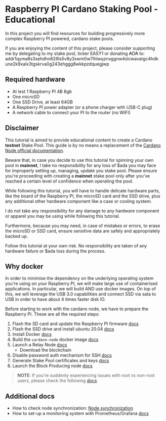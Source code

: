 # Raspberry PI Cardano Staking Pool - Educational

In this project you will find resources for building progressively more complex Raspberry PI powered,
cardano stake pools.

If you are enjoying the content of this project, please consider supporting me by delegating to my stake pool, ticker EASY1 or
donating ₳D₳ to: addr1qyma8s3sehdhn626ls5v8y3xwm0w7lhlwqznxggnw4slcwavatgc4hdkune2k9xalx3tgskrva0g243ehggg8wkkpzdquegjwp

## Required hardware

* At lest 1 Raspberry PI 4B 8gb
* One microSD
* One SSD Drive, at least 64GB
* A Raspberry PI power adapter (or a phone charger with USB-C plug)
* A network cable to connect your PI to the router (no WIFI)

## Disclaimer

This tutorial is aimed to provide educational content to create a Cardano **testnet** Stake Pool. This guide is
by no means a replacement of the [Cardano Node official documentation](https://docs.cardano.org/projects/cardano-node/en/latest/#). 

Beware that, in case you decide to use this tutorial for spinning your own pool in **mainnet**, I take no 
responsibility for any loss of $ada you may face for improperly setting up, managing, update you stake pool.
Please ensure you're proceeding with creating a **mainnet** stake pool only after you've reached a certain level
of confidence when operating the pool.

While following this tutorial, you will have to handle delicate hardware parts, like the board of the Raspberry PI,
the microSD card and the SSD drive, plus any additional other hardware component like a case or cooling system.

I do not take any responsibility for any damage to any hardware component or apparel you may be using while following
this tutorial.

Furthermore, because you may need, in case of mistakes or errors, to erase the microSD or SSD card, ensure sensitive
data are safely and appropriately backed up.

Follow this tutorial at your own risk. No responsibility are taken of any hardware failure or $ada loss during the process.

## Why docker

In order to minimise the dependency on the underlying operating system you're using on your Raspberry PI, we will
make large use of containerised applications. In particular, we will build AND use docker images.
On top of this, we will leverage the USB 3.0 capabilities and connect SSD via sata to USB in order to have about 4 times 
faster disk IO.

Before starting to work with the cardano node, we have to prepare the Raspberry PI. These are all the required steps:

1. Flash the SD card and update the Raspberry PI firmware [docs](/MICRO_SD.md)
2. Flash the SSD drive and install ubuntu 20.04 [docs](/SSD.md)
3. Install Docker [docs](/DOCKER.md)
4. Build the `cardano-node` docker image [docs](/BUILD_CARDANO_NODE.md)
5. Launch a Relay Node [docs](/RELAY_MODE.md)
    * Download the blockchain
6. Disable password auth mechanism for SSH [docs](/SSH.md)
7. Generate Stake Pool certificates and keys [docs](/POOL_KEYS.md)
8. Launch the Block Producing node [docs](/BP_MODE.md)

> **NOTE**: If you're suddenly experiencing issues with root vs non-root users, please check the following [docs](/RUN_NODE_AS_USER.md)

## Additional docs

* How to check node synchronization: [Node synchronization](/NODE_SYNCHRONIZATION.md)
* How to set-up a monitoring system with Prometheus/Grafana [docs](/Setup_Monitoring_System_Cardano_Node.pdf)
